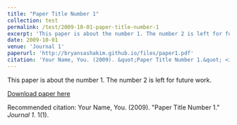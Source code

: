 ```yaml
---
title: "Paper Title Number 1"
collection: test
permalink: /test/2009-10-01-paper-title-number-1
excerpt: 'This paper is about the number 1. The number 2 is left for future work.'
date: 2009-10-01
venue: 'Journal 1'
paperurl: 'http://bryansashakim.github.io/files/paper1.pdf'
citation: 'Your Name, You. (2009). &quot;Paper Title Number 1.&quot; <i>Journal 1</i>. 1(1).'
---
```

This paper is about the number 1. The number 2 is left for future work.

[Download paper here](http://bryansashakim.github.io/files/paper1.pdf)

Recommended citation: Your Name, You. (2009). "Paper Title Number 1." <i>Journal 1</i>. 1(1).
